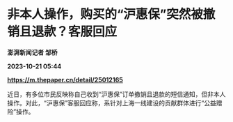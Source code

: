 # 非本人操作，购买的“沪惠保”突然被撤销且退款？客服回应
**澎湃新闻记者 邹桥**

**2023-10-21 05:44**

**https://m.thepaper.cn/detail/25012165**

近日，有多位市民反映称自己收到“沪惠保”订单撤销且退款的短信通知，但非本人操作。对此，“沪惠保”客服回应称，系针对上海一线建设的贡献群体进行“公益赠险”操作。